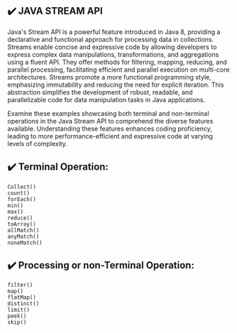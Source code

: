 
## :heavy_check_mark: **JAVA STREAM API**
Java's Stream API is a powerful feature introduced in Java 8, providing a declarative and functional approach for processing data in collections.
Streams enable concise and expressive code by allowing developers to express complex data manipulations, transformations, and aggregations using a fluent API. 
They offer methods for filtering, mapping, reducing, and parallel processing, facilitating efficient and parallel execution on multi-core architectures. 
Streams promote a more functional programming style, emphasizing immutability and reducing the need for explicit iteration. 
This abstraction simplifies the development of robust, readable, and parallelizable code for data manipulation tasks in Java applications.


Examine these examples showcasing both terminal and non-terminal operations in the Java Stream API to comprehend the diverse features available. Understanding these features enhances coding proficiency, leading to more performance-efficient and expressive code at varying levels of complexity.

## :heavy_check_mark: **Terminal Operation:**
    Collect()
    count()
    forEach()
    min()
    max()
    reduce()
    toArray()
    allMatch()
    anyMatch()
    noneMatch()

## :heavy_check_mark: **Processing or non-Terminal Operation:**

    filter()
    map()
    flatMap()
    distinct()
    limit()
    peek()
    skip()
